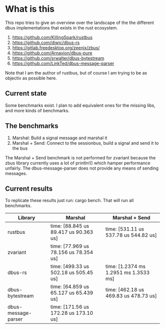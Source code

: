 # What is this
This repo tries to give an overview over the landscape of the the different dbus implementations that exists in the rust ecosystem.

1. https://github.com/KillingSpark/rustbus
1. https://github.com/diwic/dbus-rs
1. https://gitlab.freedesktop.org/zeenix/zbus/
1. https://github.com/Arnavion/dbus-pure
1. https://github.com/srwalter/dbus-bytestream
1. https://github.com/LinkTed/dbus-message-parser

Note that I am the author of rustbus, but of course I am trying to be as objectiv as possible here.

## Current state
Some benchmarks exist. I plan to add equivalent ones for the missing libs, and more kinds of benchmarks.

## The benchmarks
1. Marshal: Build a signal message and marshal it
1. Marshal + Send: Connect to the sessionbus, build a signal and send it to the bus

The Marshal + Send benchmark is not performed for zvariant because the zbus library currently uses a lot of println!() 
which hamper performance unfairly. The dbus-message-parser does not provide any means of sending messages.

## Current results
To replicate these results just run: cargo bench. That will run all benchmarks.

| Library             | Marshal                                 | Marshal + Send                          |
|---------------------|-----------------------------------------|-----------------------------------------|
| rustbus             | time:   [88.845 us 89.417 us 90.363 us] | time:   [531.11 us 537.78 us 544.82 us] |
| zvariant            | time:   [77.969 us 78.156 us 78.354 us] |                                         |
| dbus-rs             | time:   [499.33 us 502.18 us 505.45 us] | time:   [1.2374 ms 1.2951 ms 1.3533 ms] |
| dbus-bytestream     | time:   [64.859 us 65.127 us 65.439 us] | time:   [462.18 us 469.83 us 478.73 us] |
| dbus-message-parser | time:   [171.56 us 172.28 us 173.10 us] |                                         |